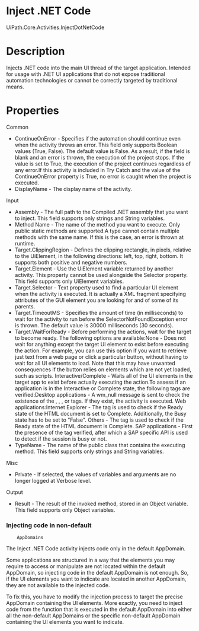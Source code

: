 ﻿# Inject .NET Code

UiPath.Core.Activities.InjectDotNetCode

# Description

Injects .NET code into the main UI thread of the target application. Intended for usage with .NET UI applications that do not expose traditional automation technologies or cannot be correctly targeted by traditional means.

# Properties

Common

* ContinueOnError - Specifies if the automation should continue even when the activity throws an error. This field only supports Boolean values (True, False). The default value is False. As a result, if the field is blank and an error is thrown, the execution of the project stops. If the value is set to True, the execution of the project continues regardless of any error.If this activity is included in Try Catch and the value of the ContinueOnError property is True, no error is caught when the project is executed.
* DisplayName - The display name of the activity.

Input

* Assembly - The full path to the Compiled .NET assembly that you want to inject. This field supports only strings and String variables.
* Method Name - The name of the method you want to execute. Only public static methods are supported.A type cannot contain multiple methods with the same name. If this is the case, an error is thrown at runtime.
* Target.ClippingRegion - Defines the clipping rectangle, in pixels, relative to the UiElement, in the following directions: left, top, right, bottom. It supports both positive and negative numbers.
* Target.Element - Use the UiElement variable returned by another activity. This property cannot be used alongside the Selector property. This field supports only UiElement variables.
* Target.Selector - Text property used to find a particular UI element when the activity is executed. It is actually a XML fragment specifying attributes of the GUI element you are looking for and of some of its parents.
* Target.TimeoutMS - Specifies the amount of time (in milliseconds) to wait for the activity to run before the SelectorNotFoundException error is thrown. The default value is 30000 milliseconds (30 seconds).
* Target.WaitForReady - Before performing the actions, wait for the target to become ready. The following options are available:None - Does not wait for anything except the target UI element to exist before executing the action. For example, you can use this option if you want to retrieve just text from a web page or click a particular button, without having to wait for all UI elements to load. Note that this may have unwanted consequences if the button relies on elements which are not yet loaded, such as scripts. Interactive/Complete - Waits all of the UI elements in the target app to exist before actually executing the action.To assess if an application is in the Interactive or Complete state, the following tags are verified:Desktop applications - A wm_null message is sent to check the existence of the <wnd>, <ctrl>, <java>, or <uia> tags. If they exist, the activity is executed. Web applications:Internet Explorer - The <webctrl> tag is used to check if the Ready state of the HTML document is set to Complete. Additionally, the Busy state has to be set to "False". Others - The <webctrl> tag is used to check if the Ready state of the HTML document is Complete. SAP applications - First the presence of the <wnd> tag verified, after which a SAP specific API is used to detect if the session is busy or not.
* TypeName - The name of the public class that contains the executing method. This field supports only strings and String variables.

Misc

* Private - If selected, the values of variables and arguments are no longer logged at Verbose level.

Output

* Result - The result of the invoked method, stored in an Object variable. This field supports only Object variables.

### Injecting code in non-default
        AppDomains

The Inject .NET
                Code activity injects code only in the default AppDomain.

Some applications are structured in a way that the elements you may require to access or
            manipulate are not located within the default AppDomain, so injecting code in the
            default AppDomain is not enough. So, if the UI elements you want to indicate are located
            in another AppDomain, they are not available to the injected code.

To fix this, you have to modify the injection process to target the precise AppDomain
                        containing the UI elements. More exactly, you need to inject code from the
                        function that is executed in the default AppDomain into either all the
                        non-default AppDomains or the specific non-default AppDomain containing the
                        UI elements you want to indicate.

